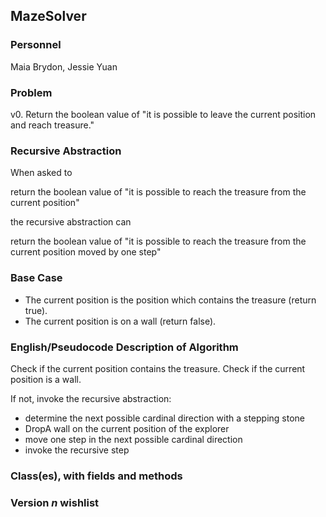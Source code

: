 ## MazeSolver

### Personnel

Maia Brydon, Jessie Yuan

### Problem

v0. Return the boolean value of "it is possible to leave the current position and reach treasure."

### Recursive Abstraction
When asked to 

  return the boolean value of "it is possible to reach the treasure from the current position"
  
the recursive abstraction can 

  return the boolean value of "it is possible to reach the treasure from the current position moved by one step"
  
### Base Case
- The current position is the position which contains the treasure (return true).
- The current position is on a wall (return false).

### English/Pseudocode Description of Algorithm
Check if the current position contains the treasure.
Check if the current position is a wall.

If not, invoke the recursive abstraction:
- determine the next possible cardinal direction with a stepping stone
- DropA wall on the current position of the explorer
- move one step in the next possible cardinal direction
- invoke the recursive step

### Class(es), with fields and methods

### Version *n* wishlist
